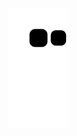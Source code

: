 ![snake gif](https://github.com/Robot4/tic-tac-toe.c/blob/output/github-contribution-grid-snake.svg)
